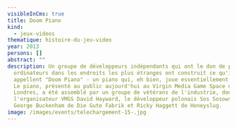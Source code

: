 ```yaml
---
visibleInCms: true
title: Doom Piano
kind:
  - jeux-videos
thematique: histoire-du-jeu-video
year: 2013
persons: []
abstract: ""
description: Un groupe de développeurs indépendants qui ont le don de placer des
  ordinateurs dans les endroits les plus étranges ont construit ce qu'ils
  appellent "Doom Piano" - un piano qui, eh bien, joue essentiellement à Doom.
  Le piano, présenté au public aujourd'hui au Virgin Media Game Space de
  Londres, a été assemblé par un groupe de vétérans de l'industrie, dont
  l'organisateur VMGS David Hayward, le développeur polonais Sos Sosowski,
  George Buckenham de Die Gute Fabrik et Ricky Haggett de Honeyslug.
image: /images/events/telechargement-15-.jpg
---
```

